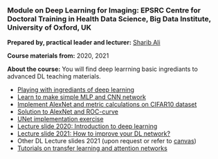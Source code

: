 ### Module on Deep Learning for Imaging: EPSRC Centre for Doctoral Training in Health Data Science, Big Data Institute, University of Oxford, UK

**Prepared by, practical leader and lecturer:** [Sharib Ali](sharib.ali@eng.ox.ac.uk)

**Course materials from:** 2020, 2021

**About the course:** You will find deep learrning basic ingrediants to advanced DL teaching materials. 

- [Playing with ingrediants of deep learning](https://github.com/sharibox/HDS-CDT2020/blob/main/HDS-CDT2020_Basic_DNN_ingrediants.ipynb)
- [Learn to make simple MLP and CNN network](https://github.com/sharibox/HDS-CDT-DLModule/blob/main/HDS-CDT2021_DNN_CNN_Classification_Exercise-I.ipynb)
- [Implement AlexNet and metric calculations on CIFAR10 dataset](https://github.com/sharibox/HDS-CDT-DLModule/blob/main/HDS-CDT2021_CNN_Classification_DeepNetwork-Exercise-II-ImplementAlexNet.ipynb)
- [Solution to AlexNet and ROC-curve](https://github.com/sharibox/HDS-CDT2020/blob/main/AlexNet_solution.ipynb)
- [UNet implementation exercise](https://github.com/sharibox/HDS-CDT-DLModule/blob/main/HDS-CDT2021_CNN_Segmentation-Exercise-III-ImplementUNet.ipynb)
- [Lecture slide 2020: Introduction to deep learning](https://drive.google.com/file/d/1QaDn-VFG-3SyCk-KFcMRW1JmgOHq-hRJ/view?usp=sharing)
- [Lecture slide 2021: How to improve your DL network?](https://drive.google.com/file/d/11z3R92gprvVbNVS20h1Mm3YvEhTJYnEA/view?usp=sharing)
- Other DL Lecture slides 2021 (upon request or refer to [canvas](https://canvas.ox.ac.uk/courses/124779/pages/hds-m04-module-info-deep-learning?module_item_id=1342330))
- [Tutorials on transfer learning and attention networks](https://github.com/sharibox/HDS-CDT-DLModule/tree/main/tutorials)
